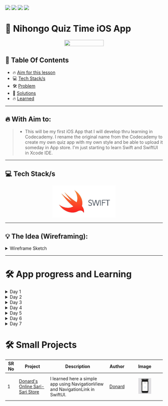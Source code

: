 <a href="https://github.com/Donard20" target="_blank"><img src="https://img.shields.io/badge/View-My%20Profile-informational?style=for-the-badge&logo=github"></a>   <a href="https://github.com/Donard20?tab=repositories" target="_blank"><img src="https://img.shields.io/badge/View-My%20Repositories-yellow?style=for-the-badge&logo=github"></a>   <a href="https://github.com/Donard20/iOS-APP-sQuiz-Time" target="_blank"><img src="https://img.shields.io/badge/View-This%20Repository-green?style=for-the-badge&logo=github"></a>  <img src="https://img.shields.io/badge/View-LinkedIn-green?style=social&logo=linkedin"></a>

# 📜 Nihongo Quiz Time iOS App


<p align="center">
<img src="https://github.com/Donard20/iOS-APP-sQuiz-Time/blob/main/IMG/CodeHistory.gif" width=50% height=50%>
 
 
## 📖 Table Of Contents
* 🔥 [Aim for this lesson](#aim)
* 💻 [Tech Stack/s](#aim)
* 🛠️ [Problem ](#problem-statement)
* 🚀 [Solutions](#solutions)
* 🔥 [Learned](#learn)
 
---

## 🔥 With Aim to:
  >  - This will be my first iOS App that I will develop thru learning in Codecademy. 
I rename the original name from the Codecademy to create my own quiz app with my own style and be able to upload it someday in App store. I'm just starting to learn Swift and SwiftUI in Xcode IDE.


---


## 💻 Tech Stack/s
   <p align="center">
  <img src="https://github.com/Donard20/iOS-APP-Nihongo-Quiz-Time/blob/main/IMG/logo.jpg" width=40% height=40%>
   <p align="center">


---
 
## 💡 The Idea (Wireframing):
<details>
<summary>
Wireframe Sketch
</summary>
   <p align="center">
  <img src="https://github.com/Donard20/iOS-APP-Nihongo-Quiz-Time/blob/main/IMG/wireframe/1.png" width=40% height=40%>
   <p align="center">
  <img src="https://github.com/Donard20/iOS-APP-Nihongo-Quiz-Time/blob/main/IMG/wireframe/2.png" width=40% height=40%>
   <p align="center">
  <img src="https://github.com/Donard20/iOS-APP-Nihongo-Quiz-Time/blob/main/IMG/wireframe/3.png" width=40% height=40%>
     <p align="center">
  <img src="https://github.com/Donard20/iOS-APP-Nihongo-Quiz-Time/blob/main/IMG/wireframe/4.png" width=40% height=40%>
   <p align="center">
  <img src="https://github.com/Donard20/iOS-APP-Nihongo-Quiz-Time/blob/main/IMG/wireframe/5.png" width=40% height=40%>
   <p align="center">
  <img src="https://github.com/Donard20/iOS-APP-Nihongo-Quiz-Time/blob/main/IMG/wireframe/6.png" width=40% height=40%>
     <p align="center">
  <img src="https://github.com/Donard20/iOS-APP-Nihongo-Quiz-Time/blob/main/IMG/wireframe/7.png" width=40% height=40%>
   <p align="center">
  <img src="https://github.com/Donard20/iOS-APP-Nihongo-Quiz-Time/blob/main/IMG/wireframe/8.png" width=40% height=40%>
   <p align="center">
  <img src="https://github.com/Donard20/iOS-APP-Nihongo-Quiz-Time/blob/main/IMG/wireframe/9.png" width=40% height=40%>
     <p align="center">
  <img src="https://github.com/Donard20/iOS-APP-Nihongo-Quiz-Time/blob/main/IMG/wireframe/10.png" width=40% height=40%>
   <p align="center">
  <img src="https://github.com/Donard20/iOS-APP-Nihongo-Quiz-Time/blob/main/IMG/wireframe/11.png" width=40% height=40%>
   <p align="center">
  <img src="https://github.com/Donard20/iOS-APP-Nihongo-Quiz-Time/blob/main/IMG/wireframe/12.png" width=40% height=40%>
  
</details>
 
 
---


# 🛠️ App progress and Learning

 <details>
<summary>
Day 1
</summary>
  <p align="center">
  <img src="https://github.com/Donard20/iOS-APP-sQuiz-Time/blob/main/IMG/Screen%20Shot%202022-06-08%20at%2012.23.53%20AM.png" width=40% height=40%>
  
   ## 🚀 Learning

  Text Modification

- [x] Text
   - [x] padding
   - [x] border
   - [x] FAlignment
   - [x] foreground
   
 ---
  >  - I learned how to add text style in my text view using default from xcode and creating you own style.
   
 </details>
 
 </details>
 
 <details>
<summary>
Day 2
</summary>
  <p align="center">
  <img src="https://github.com/Donard20/iOS-APP-sQuiz-Time/blob/main/IMG/Screen%20Shot%202022-06-08%20at%2011.22.02%20PM.png" width=40% height=40%>
  
   ## 🚀 Learning

  Views

- [x] Text Views
   - [x] HStack
   - [x] VStack
   - [x] ZStack
   
 ---
  >  - I learned the different style creating text in canvass. What interest me is the Zstack because you can play it and add some functions which I'm still not be able to understand but later on I will learn this.
   
 </details>
 
 </details>
 
  <details>
<summary>
Day 3
</summary>
  <p align="center">
  <img src="https://github.com/Donard20/iOS-APP-sQuiz-Time/blob/main/IMG/Click.gif" width=50% height=50%>
   
  <p align="center">
  <img src="https://github.com/Donard20/iOS-APP-sQuiz-Time/blob/main/IMG/Screen%20Shot%202022-06-09%20at%2012.17.57%20AM.png" width=50% height=50%>
  
   ## 🚀 Learning

  Button Views and Spacer

- [x] Button
   - [x] Action
   - [x] Label
   - [x] spacer
      

   
 ---
  >  - I learned to create a simple button using button view inside of Stack view. I also learned that everytime that I clicked the button it will also show in debug area. Its interesting to learn button view and learn what beyond this.
   
 </details>
 
 </details>
 
   <details>
<summary>
Day 4
</summary>
  <p align="center">
  <img src="https://github.com/Donard20/iOS-APP-Nihongo-Quiz-Time/blob/main/IMG/animation%20of%20first%20ui%20in%20quiz.gif" width=80% height=80%>
   
  
   ## 🚀 Learning

  Incorporating views

- [x] Button
   - [x] Action
   - [x] Label
   - [x] spacer
      

   
 ---
  >  - Start building the question screen for Nihongo Quiz Time using the UI elements that I learned about in the previous lessons.
  utilizing the knowledge and to start building the user interface for my app. I create a dummy question just to prove that I put the code and learn how to integrate different views in canvass into one element.
   
 </details>
 
 </details>


   <details>
<summary>
Day 5
</summary>
  <p align="center">
  <img src="https://github.com/Donard20/iOS-APP-Nihongo-Quiz-Time/blob/main/IMG/Day%205%20GIF.gif" width=80% height=80%>
   
  
   ## 🚀 Learning

  Creating the Question Model

- [x] MVVM
   - [x] Model
   - [x] View
   - [x] ViewModel
      

   
 ---
  >  - Start applying the MVVM pattern by using a Swift struct to model your SwiftUI app’s business logic. I enjoy and learned in this lesson because it explains how to create a model-view-viewmodel to refactor some hardcoded codes in a single view from different models
   
 </details>
 
 </details>
 
 
 
 
<details>
<summary>
Day 6
</summary>
  <p align="center">
  <img src="https://github.com/Donard20/iOS-APP-Nihongo-Quiz-Time/blob/main/IMG/day%206.gif" width=80% height=80%>
   
  
   ## 🚀 Learning

  Updating the User Interface

- [x] Use ForEach to loop the array of possible answer in quiz app.
- [x] when using ForEach loop, we need to put this ', id: \.self' to avoid error
- [x] State property wrapper  

      
   
 ---
  >  -  Learn to use the SwiftUI iteration tool to clean up the HStack choices using ForEach loop, although its confusing at first because it's my first time to encounter this, its different from Swift loops like for-in and while loop. I also learn how to update the background when selecting the choices using @State property wrapper. You need to make a certain condition in Hstack for certain choices and add the @State declaration in variable that handling the changes of the property that will tell “This variable can change. Update the screen if it does.”
   
 </details>
 
 </details>
 
 
 
 <details>
<summary>
Day 7
</summary>
  <p align="center">
  <img src="https://github.com/Donard20/iOS-APP-Nihongo-Quiz-Time/blob/main/IMG/day%206.gif" width=80% height=80%>
   
  
   ## 🚀 Learning

  Add new model for the logic of the game

- [x] Hashable protocol
- [x] Simple Object-Oriented Model
- [x] API 
- [x] MVVM

      
   
 ---
  >  -  I added another model to your application and already made use of it, by concentrating the application’s game logic in the model instead of the view. You’ve learned how to make a structure conform to Hashable and used a hashable structure as a key in a dictionary. I also begun to think more deeply about object-oriented and API design.
   
 </details>
 
 </details>
 

# 🛠️ Small  Projects 

SR No   | Project | Description | Author |  Image 
--- | --- | --- | --- | --- |
1 | [Donard's Online Sari-Sari Store](https://github.com/Donard20/iOS-APP-Nihongo-Quiz-Time/tree/main/Donard%20Store) | I learned here a simple app using NavigationView and NavigationLink in SwiftUI. | [Donard](https://github.com/Donard20) | <p align="center"> <img src="https://github.com/Donard20/iOS-APP-Nihongo-Quiz-Time/blob/main/Donard%20Store/5.gif" width=40% height=40%>






  

